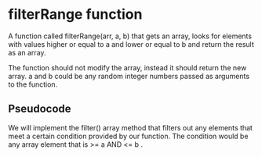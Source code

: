 # filterRange function
A function called filterRange(arr, a, b) that gets an array, looks for elements with values higher or equal to a and lower or equal to b and return the result as an array.

The function should not modify the array, instead it should return the new array.
a and b could be any random integer numbers passed as arguments to the function.

## Pseudocode
We will implement the filter() array method that filters out any elements that meet a certain condition provided by our function.
The condition would be any array element that is >= a AND <= b .